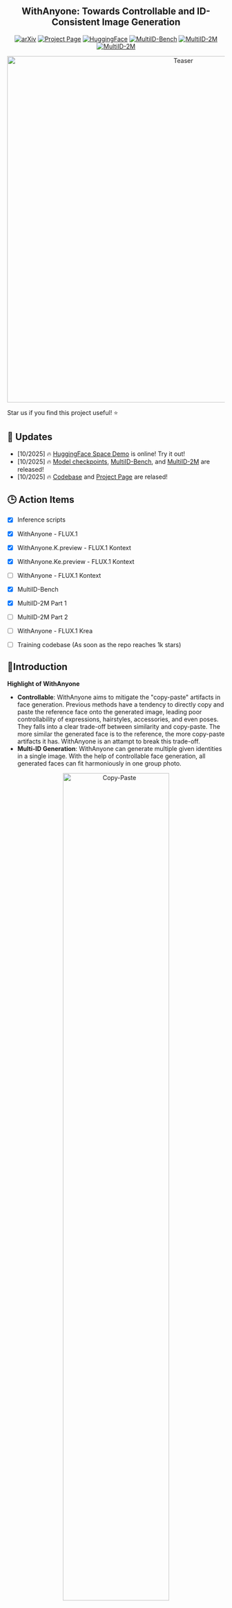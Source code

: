 <div align="center">
  <h2>WithAnyone: Towards Controllable and ID-Consistent Image Generation</h2>
  <!-- <p>
    Hengyuan Xu, Wei Cheng, Peng Xing, Yixiao Fang, Shuhan Wu, Rui Wang,
  </p>
  <p>
     Xianfang Zeng, Daxin Jiang, Gang Yu, Xingjun Ma, Yu-Gang Jiang
  </p> -->
  <!-- <p><em>(† Project lead, ‡ Corresponding authors)</em></p> -->
  <!-- <p>Fudan University, StepFun</p> -->
  <p>
    <a href="https://arxiv.org/abs/2510.14975"><img src="https://img.shields.io/badge/arXiv-2510.14975-b31b1b.svg" alt="arXiv"/></a>
    <a href="https://doby-xu.github.io/WithAnyone/"><img src="https://img.shields.io/badge/Project-Page-blue.svg" alt="Project Page"/></a>
    <a href="https://huggingface.co/WithAnyone/WithAnyone"><img src="https://img.shields.io/badge/HuggingFace-Model-yellow.svg" alt="HuggingFace"/></a>
    <a href="https://huggingface.co/datasets/WithAnyone/MultiID-Bench"><img src="https://img.shields.io/badge/MultiID-Bench-Green.svg" alt="MultiID-Bench"/></a>
    <a href="https://huggingface.co/datasets/WithAnyone/MultiID-2M"><img src="https://img.shields.io/badge/MultiID_2M-Dataset-Green.svg" alt="MultiID-2M"/></a>
    <a href="https://huggingface.co/spaces/WithAnyone/WithAnyone_demo"><img src="https://img.shields.io/badge/Huggingface-Demo-blue.svg" alt="MultiID-2M"/></a>
  </p>

  
  
</div>

<!-- <p align="center">
  <a href="assets/teaser.pdf">
    <img src="assets/teaser.png" alt="Teaser" width="800"/>
  </a>
</p> -->

<p align="center">
  <a href="assets/withanyone.gif">
    <img src="assets/withanyone.gif" alt="Teaser" width="800"/>
  </a>
</p>
<!-- <p align="center"><em>(† Project lead, ‡ Corresponding authors)</em></p>  -->

Star us if you find this project useful! ⭐

## 🎉 Updates
- [10/2025] 🔥 [HuggingFace Space Demo](https://huggingface.co/spaces/WithAnyone/WithAnyone_demo) is online! Try it out!
- [10/2025] 🔥 [Model checkpoints](https://huggingface.co/WithAnyone/WithAnyone), [MultiID-Bench](https://huggingface.co/datasets/WithAnyone/MultiID-Bench), and [MultiID-2M](https://huggingface.co/datasets/WithAnyone/MultiID-2M) are released!
- [10/2025] 🔥 [Codebase](https://github.com/Doby-Xu/WithAnyone) and [Project Page](https://doby-xu.github.io/WithAnyone/) are relased!

## 🕒 Action Items
- [x] Inference scripts
- [x] WithAnyone - FLUX.1
- [x] WithAnyone.K.preview - FLUX.1 Kontext
- [x] WithAnyone.Ke.preview - FLUX.1 Kontext
- [ ] WithAnyone - FLUX.1 Kontext
- [x] MultiID-Bench
- [x] MultiID-2M Part 1
- [ ] MultiID-2M Part 2
- [ ] WithAnyone - FLUX.1 Krea
- [ ] Training codebase (As soon as the repo reaches 1k stars)

  

## 📑Introduction

**Highlight of WithAnyone**
- **Controllable**: WithAnyone aims to mitigate the "copy-paste" artifacts in face generation. Previous methods have a tendency to directly copy and paste the reference face onto the generated image, leading poor controllability of expressions, hairstyles, accessories, and even poses. They falls into a clear trade-off between similarity and copy-paste. The more similar the generated face is to the reference, the more copy-paste artifacts it has. WithAnyone is an attampt to break this trade-off. 
- **Multi-ID Generation**: WithAnyone can generate multiple given identities in a single image. With the help of controllable face generation, all generated faces can fit harmoniously in one group photo.


<div style="text-align:center; margin-top:12px;">
  <img src="assets/fidelity_vs_copypaste_v200_single.png" alt="Copy-Paste" style="width:70%; max-width:900px; height:auto; display:inline-block;">
</div>

<!-- <div style="display:flex; gap:10px; align-items:center;">
  <img src="assets/001.webp" alt="001" style="width:35%; height:auto;">
  <img src="assets/005.webp" alt="005" style="width:24%; height:auto;">
  <img src="assets/009.webp" alt="009" style="width:32%; height:auto;">
</div> -->




## ⚡️ Quick Start

### 🏰 Model Zoo
| Model | Description | Download |
|-|-|-|
| WithAnyone 1.0 - FLUX.1 | Main model with FLUX.1  | [HuggingFace](https://huggingface.co/WithAnyone/WithAnyone) |
| WithAnyone.K.preview - FLUX.1 Kontext | For t2i generation with FLUX.1 Kontext | [HuggingFace](https://huggingface.co/WithAnyone/WithAnyone) |
| WithAnyone.Ke.preview - FLUX.1 Kontext  | For face-editing with FLUX.1 Kontext | [HuggingFace](https://huggingface.co/WithAnyone/WithAnyone) |

If you just want to try it out, please use the base model WithAnyone - FLUX.1. The other models are for the following use cases:


<details>
<summary>WithAnyone.K</summary>
This is a preliminary version of WithAnyone with FLUX.1 Kontext. It can be used for text-to-image generation with multiple given identities. However, stability and quality are not as good as the base model. Please use it with caution. We are working on improving it.
</details>

<details>
<summary>WithAnyone.Ke</summary>
This is a face editing version of WithAnyone with FLUX.1 Kontext, leveraging the editing capabilities of FLUX.1 Kontext. Please use it with `gradio_edit.py` instead of `gradio_app.py`. It is still a preliminary version, and we are working on improving it.
</details>



### 🔧 Requirements

Use `pip install -r requirements.txt` to install the necessary packages.

### 🔧 Model Checkpoints

You can download the necessary model checkpoints in one of the two ways:

1. Directly run the inference scripts. The checkpoints will be downloaded automatically by the `hf_hub_download` function in the code to your `$HF_HOME` (default: `~/.cache/huggingface`).
2. Use `huggingface-cli download <repo name>` to download:
   - `black-forest-labs/FLUX.1-dev`
   - `xlabs-ai/xflux_text_encoders`
   - `openai/clip-vit-large-patch14`
   - `google/siglip-base-patch16-256-i18n`
   - `withanyone/withanyone`  
   Then run the inference scripts. You can download only the checkpoints you need to speed up setup and save disk space.  
   Example for `black-forest-labs/FLUX.1-dev`:
   - `huggingface-cli download black-forest-labs/FLUX.1-dev flux1-dev.safetensors`
   - `huggingface-cli download black-forest-labs/FLUX.1-dev ae.safetensors`  
   Ignore the text encoder in the `black-forest-labs/FLUX.1-dev` model repo (it is there for `diffusers` calls). All checkpoints together require about 37 GB of disk space.

After downloading, set the following arguments in the inference script to the local paths of the downloaded checkpoints:

```
--flux_path <path to flux1-dev.safetensors>
--clip_path <path to clip-vit-large-patch14>
--t5_path <path to xflux_text_encoders>
--siglip_path <path to siglip-base-patch16-256-i18n>
--ipa_path <path to withanyone>
```

<div style="color:#999; font-size:0.95em; margin-top:8px;">
We need to use the ArcFace model for face embedding. It will automatically be downloaded to `./models/`. However, there is an original bug. If you see an error like `assert 'detection' in self.models`, please manually move the model directory:
</div>
<pre style="color:#888; background:transparent; border:0; padding:0; margin-top:8px;">
mv models/antelopev2/ models/antelopev2_
mv models/antelopev2_/antelopev2/ models/antelopev2/
rm -rf models/antelopev2_, antelopev2.zip
</pre>

### ⚡️ Gradio Demo

The Gradio GUI demo is a good starting point to experiment with WithAnyone. Run it with:

```
python gradio_app.py --flux_path <path to flux1-dev directory> --ipa_path <path to withanyone directory> \
    --clip_path <path to clip-vit-large-patch14> \
    --t5_path <path to xflux_text_encoders> \
    --siglip_path <path to siglip-base-patch16-256-i18n> \
    --model_type "flux-dev" # or "flux-kontext" for WithAnyone.K
```



❗ WithAnyone requires face bounding boxes (bboxes). You should provide them to indicate where faces are. You can provide face bboxes in two ways:
1. Upload an example image with desired face locations in `Mask Configuration (Option 1: Automatic)`. The face bboxes will be extracted automatically, and faces will be generated in the same locations. Do not worry if the given image has a different resolution or aspect ratio; the face bboxes will be resized accordingly.
2. Input face bboxes directly in `Mask Configuration (Option 2: Manual)`. The format is `x1,y1,x2,y2` for each face, one per line.
3. <span style="color: #999;">(NOT recommended) leave both options empty, and the face bboxes will be randomly chosen from a pre-defined set. </span>

⭕ WithAnyone works well with LoRA. If you have any stylized LoRA checkpoints, use `--additional_lora_ckpt <path to lora checkpoint>` when launching the demo. The LoRA will be merged into the diffusion model. 
```
python gradio_app.py --flux_path <path to flux1-dev directory> --ipa_path <path to withanyone directory> \
    --additional_lora_ckpt <path to lora checkpoint> \
    --lora_scale 0.8 # adjust the weight as needed 
```

⭕ In `Advanced Options`, there is a slider controlling whether outputs are more "similar in spirit" or "similar in form" to the reference faces.  
- Move the slider to the right to preserve more details in the reference image (expression, makeup, accessories, hairstyle, etc.). Identity will also be better preserved.
- Move it to the left for more freedom and creativity. Stylization can be stronger, hair style and makeup can be changed.

<details>
<summary>How the slider works and some tips</summary>
The slider actually controlls the weight of SigLIP embedding and ArcFace embedding. The former preserves more mid-level semantic details, while the latter preserves more high-level identity information. 

SigLIP is a general image embedding model, capturing more than just faces, while ArcFace is a face-specific embedding model, capturing only identity information. 

When using high arcface weight (slider to the left), please add more description of the identity in the prompt, since arcface embedding may lose information like hairstyle, skin color, body build, age, etc. 
</details>

### 💡 Tips for Better Results
Be prepared for the first few runs as it may not be very satisfying. 

- Provide detailed prompts describing the identity. WithAnyone is "controllable", so it needs more information to be controlled. Here are something that might go wrong if not specified:
  - Skin color (generally the race is fine, but for asain descent, if not specified, it may generate darker skin tone);
  - Age (e.g., intead of "a man", try "a young man". If not specified, it may generate an older figure);
  - Body build;
  - Hairstyle;
  - Accessories (glasses, hats, earrings, etc.);
  - Makeup
- Use the slider to balance between "Resemblance in Spirit" and "Resemblance in Form" according to your needs. If you want to preserve more details in the reference image, move the slider to the right; if you want more freedom and creativity, move it to the left.
- Try it with LoRAs from community. They are usually fantastic.


## ⚙️ Batch Inference

You can use `infer_withanyone.py` for batch inference. The script supports generating multiple images with MultiID-Bench.

### Download MultiID-Bench

Download from [HuggingFace](https://huggingface.co/datasets/WithAnyone/MultiID-Bench).

```
huggingface-cli download WithAnyone/MultiID-Bench --repo-type dataset --local-dir <path to MultiID-Bench directory>
```

And convert the parquet file to a folder of images and a json file using `MultiID_Bench/parquet2bench.py`:

```
python MultiID_Bench/parquet2bench.py --parquet <path to parquet file> --output_dir <path to output directory>
``` 

You will get a folder with the following structure:

```
<output_dir>/
  ├── p1/untar
  ├── p2/untar
  ├── p3/
  ├── p1.json
  ├── p2.json
  └── p3.json
```

### Run Batch Inference

```
python infer_withanyone.py \
  --eval_json_path <path to MultiID-Bench subset json> \
  --data_root <path to MultiID-Bench subset images> \
  --save_path <path to save results>  \
  --use_matting True \ # set to True when siglip_weight > 0.0
  --siglip_weight 0.0 \ # Resemblance in Spirit vs Resemblance in Form, higher means more similar to reference
  --id_weight 1.0 \ # usually, set it to 1 - id_weight, higher means more controllable
  --t5_path <path to xflux_text_encoders> \
  --clip_path <path to clip-vit-large-patch14> \
  --ipa_path <path to withanyone> \
  --flux_path <path to flux1-dev> 

```
Where the data_root should be p1/untar, p2/untar, or p3/ depending on which subset you want to evaluate. The eval_json_path should be the corresponding json file converted from the parquet file.

## ⚙️ Face Edit with FLUX.1 Kontext
You can use `gradio_edit.py` for face editing with FLUX.1 Kontext and WithAnyone.Ke. 
<p align="center">
  <a href="assets/kontext.jpg">
    <img src="assets/kontext.jpg" alt="Face Edit" width="800"/>
  </a>
</p>
Run it with:

```
python gradio_edit.py --flux_path <path to flux1-dev directory> --ipa_path <path to withanyone directory> \
    --clip_path <path to clip-vit-large-patch14> \
    --t5_path <path to xflux_text_encoders> \
    --siglip_path <path to siglip-base-patch16-256-i18n> \
    --model_type "flux-kontext"
```


## 📜 License and Disclaimer

The **code** of WithAnyone is released under the [**Apache License 2.0**](https://www.apache.org/licenses/LICENSE-2.0), while the WithAnyone **model and associated datasets** are made available **solely for non-commercial academic research purposes**.

- **License Terms:**  
  The WithAnyone model is distributed under the [**FLUX.1 [dev] Non-Commercial License v1.1.1**](https://huggingface.co/black-forest-labs/FLUX.1-dev/blob/main/LICENSE.md). All underlying base models remain governed by their respective original licenses and terms, which shall continue to apply in full. Users must comply with all such applicable licenses when using this project.

- **Permitted Use:**  
  This project may be used for lawful academic research, analysis, and non-commercial experimentation only. Any form of commercial use, redistribution for profit, or application that violates applicable laws, regulations, or ethical standards is strictly prohibited.

- **User Obligations:**  
  Users are solely responsible for ensuring that their use of the model and dataset complies with all relevant laws, regulations, institutional review policies, and third-party license terms.

- **Disclaimer of Liability:**  
  The authors, developers, and contributors make no warranties, express or implied, regarding the accuracy, reliability, or fitness of this project for any particular purpose. They shall not be held liable for any damages, losses, or legal claims arising from the use or misuse of this project, including but not limited to violations of law or ethical standards by end users.

- **Acceptance of Terms:**  
  By downloading, accessing, or using this project, you acknowledge and agree to be bound by the applicable license terms and legal requirements, and you assume full responsibility for all consequences resulting from your use.


## 🌹 Acknowledgement
We thank the following prior art for their excellent open source work: 
- [PuLID](https://github.com/ToTheBeginning/PuLID)
- [UNO](https://github.com/bytedance/UNO)
- [UniPortrait](https://github.com/junjiehe96/UniPortrait)
- [InfiniteYou](https://github.com/bytedance/InfiniteYou)
- [DreamO](https://github.com/bytedance/DreamO)
- [UMO](https://github.com/bytedance/UMO)

## 📑 Citation

If you find this project useful in your research, please consider citing:

```bibtex
@article{xu2025withanyone,
  title={WithAnyone: Towards Controllable and ID-Consistent Image Generation}, 
  author={Hengyuan Xu and Wei Cheng and Peng Xing and Yixiao Fang and Shuhan Wu and Rui Wang and Xianfang Zeng and Gang Yu and Xinjun Ma and Yu-Gang Jiang},
  journal={arXiv preprint arxiv:2510.14975},
  year={2025}
}
```


